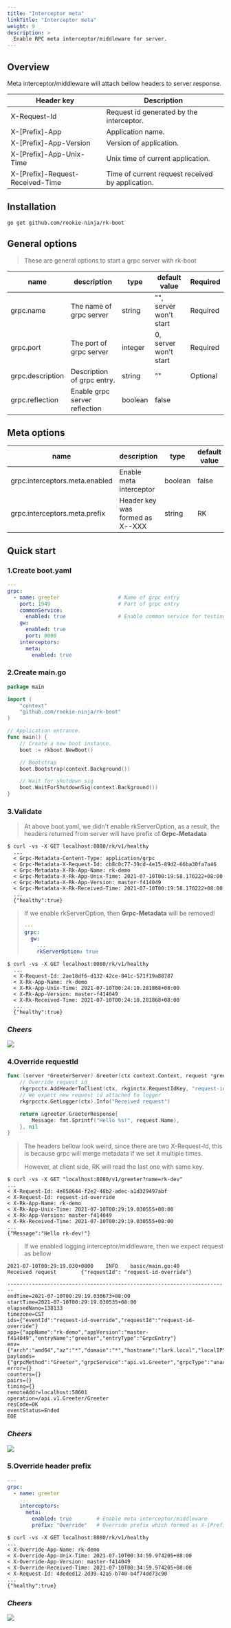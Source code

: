```yaml
---
title: "Interceptor meta"
linkTitle: "Interceptor meta"
weight: 9
description: >
  Enable RPC meta interceptor/middleware for server.
---
```


## Overview
Meta interceptor/middleware will attach bellow headers to server response.

| Header key | Description |
| ---- | ---- |
| X-Request-Id | Request id generated by the interceptor. |
| X-[Prefix]-App | Application name. |
| X-[Prefix]-App-Version | Version of application. |
| X-[Prefix]-App-Unix-Time | Unix time of current application. |
| X-[Prefix]-Request-Received-Time | Time of current request received by application. |

## Installation
```shell script
go get github.com/rookie-ninja/rk-boot
```

## General options
> These are general options to start a grpc server with rk-boot

| name | description | type | default value | Required |
| ------ | ------ | ------ | ------ | ------ |
| grpc.name | The name of grpc server | string | "", server won't start | Required |
| grpc.port | The port of grpc server | integer | 0, server won't start | Required |
| grpc.description | Description of grpc entry. | string | "" | Optional |
| grpc.reflection | Enable grpc server reflection | boolean | false |

## Meta options
| name | description | type | default value |
| ------ | ------ | ------ | ------ |
| grpc.interceptors.meta.enabled | Enable meta interceptor | boolean | false |
| grpc.interceptors.meta.prefix | Header key was formed as X-<Prefix>-XXX | string | RK |

## Quick start
### 1.Create boot.yaml
```yaml
---
grpc:
  - name: greeter                   # Name of grpc entry
    port: 1949                      # Port of grpc entry
    commonService:
      enabled: true                 # Enable common service for testing
    gw:
      enabled: true
      port: 8080
    interceptors:
      meta:
        enabled: true
```

### 2.Create main.go
```go
package main

import (
	"context"
	"github.com/rookie-ninja/rk-boot"
)

// Application entrance.
func main() {
	// Create a new boot instance.
	boot := rkboot.NewBoot()

	// Bootstrap
	boot.Bootstrap(context.Background())

	// Wait for shutdown sig
	boot.WaitForShutdownSig(context.Background())
}
```

### 3.Validate
> At above boot.yaml, we didn't enable rkServerOption, as a result, the headers returned from server will have prefix of **Grpc-Metadata**

```shell script
$ curl -vs -X GET localhost:8080/rk/v1/healthy
  ...
  < Grpc-Metadata-Content-Type: application/grpc
  < Grpc-Metadata-X-Request-Id: cb8c0c77-39cd-4e15-89d2-66ba30fa7a46
  < Grpc-Metadata-X-Rk-App-Name: rk-demo
  < Grpc-Metadata-X-Rk-App-Unix-Time: 2021-07-10T00:19:58.170222+08:00
  < Grpc-Metadata-X-Rk-App-Version: master-f414049
  < Grpc-Metadata-X-Rk-Received-Time: 2021-07-10T00:19:58.170222+08:00
  ...
  {"healthy":true}
```

> If we enable rkServerOption, then **Grpc-Metadata** will be removed!
> ```yaml
> ---
> grpc:
>   gw:
>     ...
>     rkServerOption: true
> ```

```shell script
$ curl -vs -X GET localhost:8080/rk/v1/healthy
  ...
  < X-Request-Id: 2ae18df6-d132-42ce-841c-571f19a88787
  < X-Rk-App-Name: rk-demo
  < X-Rk-App-Unix-Time: 2021-07-10T00:24:10.281868+08:00
  < X-Rk-App-Version: master-f414049
  < X-Rk-Received-Time: 2021-07-10T00:24:10.281868+08:00
  ...
  {"healthy":true}
```

### _**Cheers**_
![](/bootstrapper/user-guide/cheers.png)

### 4.Override requestId
```go
func (server *GreeterServer) Greeter(ctx context.Context, request *greeter.GreeterRequest) (*greeter.GreeterResponse, error) {
	// Override request id
	rkgrpcctx.AddHeaderToClient(ctx, rkginctx.RequestIdKey, "request-id-override")
	// We expect new request id attached to logger
	rkgrpcctx.GetLogger(ctx).Info("Received request")

	return &greeter.GreeterResponse{
		Message: fmt.Sprintf("Hello %s!", request.Name),
	}, nil
}
```

> The headers bellow look weird, since there are two X-Request-Id, this is because grpc will merge metadata if we set it multiple times.
> 
> However, at client side, RK will read the last one with same key.

```shell script
$ curl -vs -X GET "localhost:8080/v1/greeter?name=rk-dev"
...
< X-Request-Id: 4e858644-f2e2-48b2-adec-a1d329497abf
< X-Request-Id: request-id-override
< X-Rk-App-Name: rk-demo
< X-Rk-App-Unix-Time: 2021-07-10T00:29:19.030555+08:00
< X-Rk-App-Version: master-f414049
< X-Rk-Received-Time: 2021-07-10T00:29:19.030555+08:00
...
{"Message":"Hello rk-dev!"}
```

> If we enabled logging interceptor/middleware, then we expect request as bellow

```shell script
2021-07-10T00:29:19.030+0800    INFO    basic/main.go:40        Received request        {"requestId": "request-id-override"}
```
```shell script
------------------------------------------------------------------------
endTime=2021-07-10T00:29:19.030673+08:00
startTime=2021-07-10T00:29:19.030535+08:00
elapsedNano=138133
timezone=CST
ids={"eventId":"request-id-override","requestId":"request-id-override"}
app={"appName":"rk-demo","appVersion":"master-f414049","entryName":"greeter","entryType":"GrpcEntry"}
env={"arch":"amd64","az":"*","domain":"*","hostname":"lark.local","localIP":"10.8.0.2","os":"darwin","realm":"*","region":"*"}
payloads={"grpcMethod":"Greeter","grpcService":"api.v1.Greeter","grpcType":"unaryServer","gwMethod":"GET","gwPath":"/v1/greeter","gwScheme":"http","gwUserAgent":"curl/7.64.1"}
error={}
counters={}
pairs={}
timing={}
remoteAddr=localhost:58601
operation=/api.v1.Greeter/Greeter
resCode=OK
eventStatus=Ended
EOE
```

### _**Cheers**_
![](/bootstrapper/user-guide/cheers.png)

### 5.Override header prefix
```yaml
---
grpc:
  - name: greeter
    ...
    interceptors:
      meta:
        enabled: true        # Enable meta interceptor/middleware
        prefix: "Override"   # Override prefix which formed as X-[Prefix]-xxx
```
```shell script
$ curl -vs -X GET localhost:8080/rk/v1/healthy
...
< X-Override-App-Name: rk-demo
< X-Override-App-Unix-Time: 2021-07-10T00:34:59.974205+08:00
< X-Override-App-Version: master-f414049
< X-Override-Received-Time: 2021-07-10T00:34:59.974205+08:00
< X-Request-Id: 4deded12-2d39-42a5-b740-b4f74dd73c90
...
{"healthy":true}
```

### _**Cheers**_
![](/bootstrapper/user-guide/cheers.png)